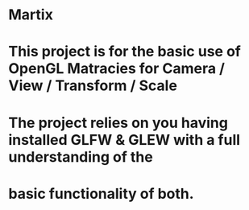 # Martix
# This project is for the basic use of OpenGL Matracies for Camera / View / Transform / Scale
# The project relies on you having installed GLFW & GLEW with a full understanding of the 
# basic functionality of both.
